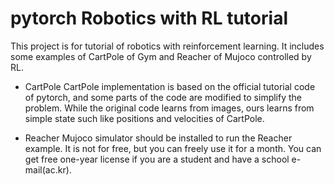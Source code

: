 # pytorch Robotics with RL tutorial

This project is for tutorial of robotics with reinforcement learning.
It includes some examples of CartPole of Gym and Reacher of Mujoco controlled by RL.

* CartPole
CartPole implementation is based on the official tutorial code of pytorch, and some parts of the code are modified to simplify the problem.
While the original code learns from images, ours learns from simple state such like positions and velocities of CartPole.

* Reacher
Mujoco simulator should be installed to run the Reacher example. It is not for free, but you can freely use it for a month.
You can get free one-year license if you are a student and have a school e-mail(ac.kr).

